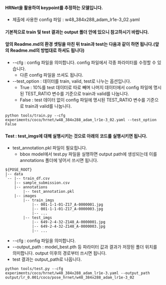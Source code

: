 #### HRNet을 활용하여 keypoint를 추정하는 모델입니다.
* 제출에 사용한 config 파일 : w48_384x288_adam_lr1e-3_02.yaml

#### 기본적으로 train 및 test 결과는 output 폴더 안에 있으니 참고하시기 바랍니다.

#### 앞의 Readme.md의 환경 셋팅을 마친 뒤 train과 test는 다음과 같이 하면 됩니다.(앞의 Readme.md의 방법대로 하셔도 됩니다)
* --cfg : config 파일을 의미합니다. config 파일에서 각종 파라미터를 수정할 수 있습니다.
  * 다른 config 파일을 쓰셔도 됩니다.
* --test_option : 데이터를 train, valid, test로 나누는 옵션입니다. 
  * True : 10%를 test 데이터로 따로 빼며 나머지 데이터에서 config 파일에 명시된 TEST_RATIO 변수를 기준으로 train과 valid를 나눕니다.
  * False : test 데이터 없이 config 파일에 명시된 TEST_RATIO 변수를 기준으로 train과 valid를 나눕니다.
 
```
python tools/train.py --cfg experiments/coco/hrnet/w48_384x288_adam_lr1e-3_02.yaml --test_option False
```

#### Test : test_imgs에 대해 실행시키는 것으로 아래의 코드를 실행시키면 됩니다.
* test_annotation.pkl 파일이 필요힙니다.
  * bbox model에서 test.py 파일을 실행하면 output path에 생성되는데 이를 annotations 폴더에 넣어서 쓰시면 됩니다. 
```
${POSE_ROOT}
|-- data
`-- |-- train_df.csv
    |-- sample_submission.csv
    |-- annotations
        |-- test_annotation.pkl
    |-- images
        |-- train_imgs
            |-- 001-1-1-01-Z17_A-0000001.jpg
            |-- 001-1-1-01-Z17_A-0000003.jpg
            |-- ...
        |-- test_imgs
            |-- 649-2-4-32-Z148_A-0000001.jpg
            |-- 649-2-4-32-Z148_A-0000003.jpg
            |-- ...
```

* --cfg : config 파일을 의미합니다.
* --output_path : model_best.pth 등 파라미터 값과 결과가 저장된 폴더 위치를 의미합니다. output 이후의 경로부터 쓰시면 됩니다.
* test 결과는 output_path로 나옵니다.
```
python tools/test.py --cfg experiments/coco/hrnet/w48_384x288_adam_lr1e-3.yaml --output_path output/lr_0.001/coco/pose_hrnet/w48_384x288_adam_lr1e-3_02
```
